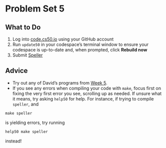 # Problem Set 5
## What to Do
1. Log into [code.cs50.io](https://code.cs50.io/) using your GitHub account
2. Run `update50` in your codespace’s terminal window to ensure your codespace is up-to-date and, when prompted, click **Rebuild now**
3. Submit [Speller](https://cs50.harvard.edu/x/2022/psets/5/speller/)

## Advice
- Try out any of David’s programs from [Week 5](https://cs50.harvard.edu/x/2022/weeks/5/).
- If you see any errors when compiling your code with `make`, focus first on fixing the very first error you see, scrolling up as needed. If unsure what it means, try asking `help50` for help. For instance, if trying to compile `speller`, and

```
make speller
```

is yielding errors, try running

```
help50 make speller
```

instead!
